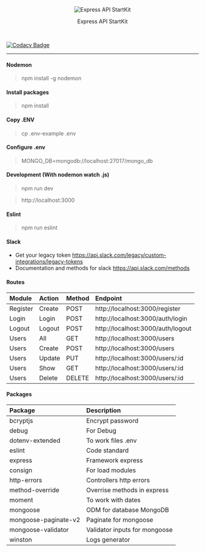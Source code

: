 
<div style="text-align: center;">
	<img src="http://i.imgur.com/ogUP6GJ.png" alt="Express API StartKit">
    <p>
        Express API StartKit
    </p>
    <br>
</div>

[![Codacy Badge](https://app.codacy.com/project/badge/Grade/a5bbca0e074745f4813552055c867b5d)](https://www.codacy.com/gh/borgert-inc/express-api-startkit/dashboard?utm_source=github.com&amp;utm_medium=referral&amp;utm_content=borgert-inc/express-api-startkit&amp;utm_campaign=Badge_Grade)

---

#### Nodemon
> npm install -g nodemon

#### Install packages
> npm install

#### Copy .ENV
> cp .env-example .env

#### Configure .env
> MONGO_DB=mongodb://localhost:27017/mongo_db

#### Development (With nodemon watch .js)
> npm run dev

> http://localhost:3000

#### Eslint
> npm run eslint

#### Slack
  - Get your legacy token https://api.slack.com/legacy/custom-integrations/legacy-tokens
  - Documentation and methods for slack https://api.slack.com/methods

#### Routes

| Module    | Action    | Method    | Endpoint |
| :-----    | :------   | :-------  | :---------------------------------------------------------- | 
| Register  | Create    | POST      | http://localhost:3000/register |
| Login     | Login     | POST      | http://localhost:3000/auth/login |
| Logout    | Logout    | POST      | http://localhost:3000/auth/logout |
| Users     | All       | GET       | http://localhost:3000/users | 
| Users     | Create    | POST      | http://localhost:3000/users |
| Users     | Update    | PUT       | http://localhost:3000/users/:id |
| Users     | Show      | GET       | http://localhost:3000/users/:id |
| Users     | Delete    | DELETE    | http://localhost:3000/users/:id |

#### Packages

| Package                   | Description                                                |
| :------------------------- | :---------------------------------------------------------- | 
| bcryptjs                  | Encrypt password  |
| debug                     | For Debug    |
| dotenv-extended           | To work files .env    |
| eslint                    | Code standard    |
| express                   | Framework express    |
| consign                   | For load modules    |
| http-errors               | Controllers http errors     |
| method-override           | Overrise methods in express     |
| moment                    | To work with dates     |
| mongoose                  | ODM for database MongoDB    |
| mongoose-paginate-v2      | Paginate for mongoose    |
| mongoose-validator        | Validator inputs for mongoose    |
| winston                   | Logs generator    |
